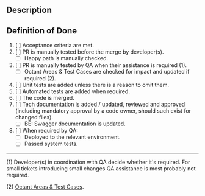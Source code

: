## Description

## Definition of Done

1. [ ] Acceptance criteria are met.
2. [ ] PR is manually tested before the merge by developer(s).
    - [ ] Happy path is manually checked.
3. [ ] PR is manually tested by QA when their assistance is required (1).
    - [ ] Octant Areas & Test Cases are checked for impact and updated if required (2).
4. [ ] Unit tests are added unless there is a reason to omit them.
5. [ ] Automated tests are added when required.
6. [ ] The code is merged.
7. [ ] Tech documentation is added / updated, reviewed and approved (including mandatory approval by a code owner, should such exist for changed files).
    - [ ] BE: Swagger documentation is updated.
8. [ ] When required by QA:
    - [ ] Deployed to the relevant environment.
    - [ ] Passed system tests.

---

(1) Developer(s) in coordination with QA decide whether it's required. For small tickets introducing small changes QA assistance is most probably not required.

(2) [Octant Areas & Test Cases](https://docs.google.com/spreadsheets/d/1cRe6dxuKJV3a4ZskAwWEPvrFkQm6rEfyUCYwLTYw_Cc/edit#gid=256741218).
